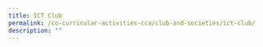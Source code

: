 ```yaml
---
title: ICT Club
permalink: /co-curricular-activities-cca/club-and-societies/ict-club/
description: ""
---
```

